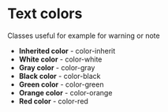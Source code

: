 # Text colors
Classes useful for example for warning or note

- **Inherited color** - color-inherit
- **White color** - color-white
- **Gray color** - color-gray
- **Black color** - color-black
- **Green color** - color-green
- **Orange color** - color-orange
- **Red color** - color-red 
